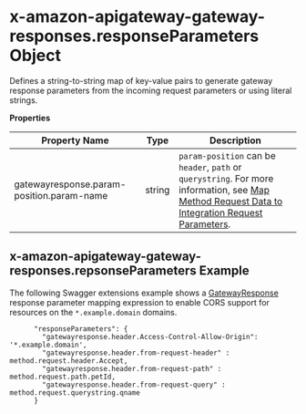 # x\-amazon\-apigateway\-gateway\-responses\.responseParameters Object<a name="api-gateway-swagger-extensions-gateway-responses.responseParameters"></a>

Defines a string\-to\-string map of key\-value pairs to generate gateway response parameters from the incoming request parameters or using literal strings\. 


**Properties**  

| Property Name | Type | Description | 
| --- | --- | --- | 
| gatewayresponse\.param\-position\.param\-name | string |  `param-position` can be `header`, `path` or `querystring`\. For more information, see [Map Method Request Data to Integration Request Parameters](request-response-data-mappings.md#mapping-request-parameters)\.  | 

## x\-amazon\-apigateway\-gateway\-responses\.repsonseParameters Example<a name="api-gateway-swagger-extensions-gateway-responses.repsonseParameters-example"></a>

 The following Swagger extensions example shows a [GatewayResponse](http://docs.aws.amazon.com/apigateway/api-reference/resource/gateway-response/) response parameter mapping expression to enable CORS support for resources on the `*.example.domain` domains\. 

```
      "responseParameters": {
        "gatewayresponse.header.Access-Control-Allow-Origin": '*.example.domain',
        "gatewayresponse.header.from-request-header" : method.request.header.Accept,
        "gatewayresponse.header.from-request-path" : method.request.path.petId,
        "gatewayresponse.header.from-request-query" : method.request.querystring.qname
      }
```